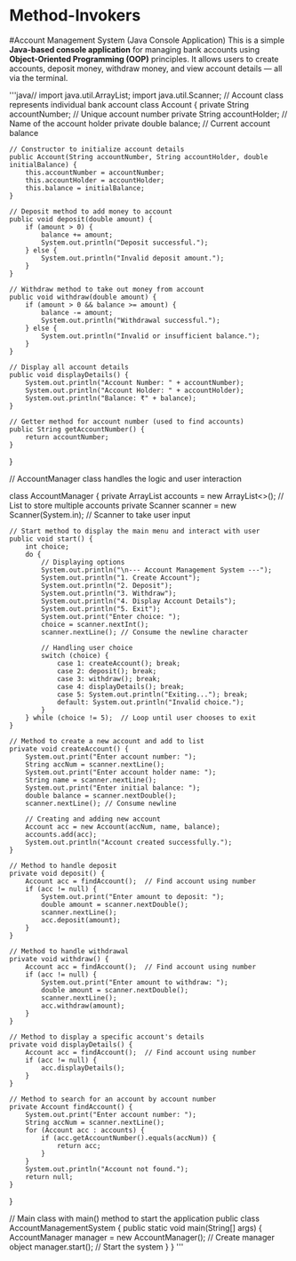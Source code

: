 # Method-Invokers


#Account Management System (Java Console Application)
This is a simple **Java-based console application** for managing bank accounts using **Object-Oriented Programming (OOP)** principles. It allows users to create accounts, deposit money, withdraw money, and view account details — all via the terminal.


'''java//
import java.util.ArrayList;
import java.util.Scanner;
// Account class represents individual bank account
class Account {
    private String accountNumber;     // Unique account number
    private String accountHolder;     // Name of the account holder
    private double balance;           // Current account balance

    // Constructor to initialize account details
    public Account(String accountNumber, String accountHolder, double initialBalance) {
        this.accountNumber = accountNumber;
        this.accountHolder = accountHolder;
        this.balance = initialBalance;
    }

    // Deposit method to add money to account
    public void deposit(double amount) {
        if (amount > 0) {
            balance += amount;
            System.out.println("Deposit successful.");
        } else {
            System.out.println("Invalid deposit amount.");
        }
    }

    // Withdraw method to take out money from account
    public void withdraw(double amount) {
        if (amount > 0 && balance >= amount) {
            balance -= amount;
            System.out.println("Withdrawal successful.");
        } else {
            System.out.println("Invalid or insufficient balance.");
        }
    }

    // Display all account details
    public void displayDetails() {
        System.out.println("Account Number: " + accountNumber);
        System.out.println("Account Holder: " + accountHolder);
        System.out.println("Balance: ₹" + balance);
    }

    // Getter method for account number (used to find accounts)
    public String getAccountNumber() {
        return accountNumber;
    }
}

// AccountManager class handles the logic and user interaction


class AccountManager {
    private ArrayList<Account> accounts = new ArrayList<>();  // List to store multiple accounts
    private Scanner scanner = new Scanner(System.in);         // Scanner to take user input

    // Start method to display the main menu and interact with user
    public void start() {
        int choice;
        do {
            // Displaying options
            System.out.println("\n--- Account Management System ---");
            System.out.println("1. Create Account");
            System.out.println("2. Deposit");
            System.out.println("3. Withdraw");
            System.out.println("4. Display Account Details");
            System.out.println("5. Exit");
            System.out.print("Enter choice: ");
            choice = scanner.nextInt();
            scanner.nextLine(); // Consume the newline character

            // Handling user choice
            switch (choice) {
                case 1: createAccount(); break;
                case 2: deposit(); break;
                case 3: withdraw(); break;
                case 4: displayDetails(); break;
                case 5: System.out.println("Exiting..."); break;
                default: System.out.println("Invalid choice.");
            }
        } while (choice != 5);  // Loop until user chooses to exit
    }

    // Method to create a new account and add to list
    private void createAccount() {
        System.out.print("Enter account number: ");
        String accNum = scanner.nextLine();
        System.out.print("Enter account holder name: ");
        String name = scanner.nextLine();
        System.out.print("Enter initial balance: ");
        double balance = scanner.nextDouble();
        scanner.nextLine(); // Consume newline

        // Creating and adding new account
        Account acc = new Account(accNum, name, balance);
        accounts.add(acc);
        System.out.println("Account created successfully.");
    }

    // Method to handle deposit
    private void deposit() {
        Account acc = findAccount();  // Find account using number
        if (acc != null) {
            System.out.print("Enter amount to deposit: ");
            double amount = scanner.nextDouble();
            scanner.nextLine();
            acc.deposit(amount);
        }
    }

    // Method to handle withdrawal
    private void withdraw() {
        Account acc = findAccount();  // Find account using number
        if (acc != null) {
            System.out.print("Enter amount to withdraw: ");
            double amount = scanner.nextDouble();
            scanner.nextLine();
            acc.withdraw(amount);
        }
    }

    // Method to display a specific account's details
    private void displayDetails() {
        Account acc = findAccount();  // Find account using number
        if (acc != null) {
            acc.displayDetails();
        }
    }

    // Method to search for an account by account number
    private Account findAccount() {
        System.out.print("Enter account number: ");
        String accNum = scanner.nextLine();
        for (Account acc : accounts) {
            if (acc.getAccountNumber().equals(accNum)) {
                return acc;
            }
        }
        System.out.println("Account not found.");
        return null;
    }
}

// Main class with main() method to start the application
public class AccountManagementSystem {
    public static void main(String[] args) {
        AccountManager manager = new AccountManager();  // Create manager object
        manager.start();  // Start the system
    }
} '''





